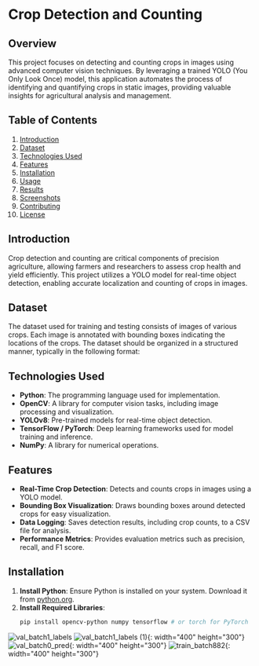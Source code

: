 # Crop Detection and Counting

## Overview

This project focuses on detecting and counting crops in images using advanced computer vision techniques. By leveraging a trained YOLO (You Only Look Once) model, this application automates the process of identifying and quantifying crops in static images, providing valuable insights for agricultural analysis and management.

## Table of Contents

1. [Introduction](#introduction)
2. [Dataset](#dataset)
3. [Technologies Used](#technologies-used)
4. [Features](#features)
5. [Installation](#installation)
6. [Usage](#usage)
7. [Results](#results)
8. [Screenshots](#screenshots)
9. [Contributing](#contributing)
10. [License](#license)

## Introduction

Crop detection and counting are critical components of precision agriculture, allowing farmers and researchers to assess crop health and yield efficiently. This project utilizes a YOLO model for real-time object detection, enabling accurate localization and counting of crops in images.

## Dataset

The dataset used for training and testing consists of images of various crops. Each image is annotated with bounding boxes indicating the locations of the crops. The dataset should be organized in a structured manner, typically in the following format:


## Technologies Used

- **Python**: The programming language used for implementation.
- **OpenCV**: A library for computer vision tasks, including image processing and visualization.
- **YOLOv8**: Pre-trained models for real-time object detection.
- **TensorFlow / PyTorch**: Deep learning frameworks used for model training and inference.
- **NumPy**: A library for numerical operations.

## Features

- **Real-Time Crop Detection**: Detects and counts crops in images using a YOLO model.
- **Bounding Box Visualization**: Draws bounding boxes around detected crops for easy visualization.
- **Data Logging**: Saves detection results, including crop counts, to a CSV file for analysis.
- **Performance Metrics**: Provides evaluation metrics such as precision, recall, and F1 score.

## Installation

1. **Install Python**: Ensure Python is installed on your system. Download it from [python.org](https://www.python.org/downloads/).
2. **Install Required Libraries**:
   ```bash
   pip install opencv-python numpy tensorflow # or torch for PyTorch

![val_batch1_labels](https://github.com/user-attachments/assets/d0e07bf9-8e5f-4e96-a0c9-2294db1b6732)
![val_batch1_labels (1)](https://github.com/user-attachments/assets/56aa4f5a-f554-4c66-92e6-ea013dc0a291){: width="400" height="300"}
![val_batch0_pred](https://github.com/user-attachments/assets/4b4d3e52-8c67-4366-a8e8-4d09ced8377b){: width="400" height="300"}
![train_batch882](https://github.com/user-attachments/assets/c34c25f0-ff38-4bfc-9615-92457dea9d93){: width="400" height="300"}
